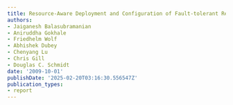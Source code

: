 ```yaml
---
title: Resource-Aware Deployment and Configuration of Fault-tolerant Real-time Systems
authors:
- Jaiganesh Balasubramanian
- Aniruddha Gokhale
- Friedhelm Wolf
- Abhishek Dubey
- Chenyang Lu
- Chris Gill
- Douglas C. Schmidt
date: '2009-10-01'
publishDate: '2025-02-20T03:16:30.556547Z'
publication_types:
- report
---
```

